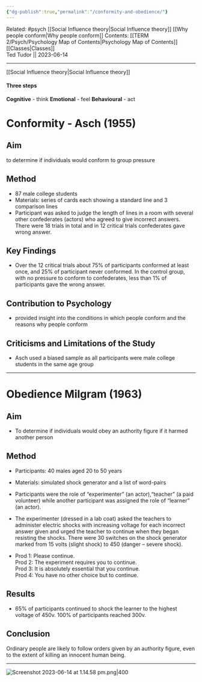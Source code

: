 ```yaml
---
{"dg-publish":true,"permalink":"/conformity-and-obedience/"}
---
```


Related: #psych [[Social Influence theory\|Social Influence theory]]  [[Why people conform\|Why people conform]]
Contents: [[TERM 2/Psych/Psychology Map of Contents\|Psychology Map of Contents]]  
[[Classes\|Classes]]  
Ted Tudor || 2023-06-14
***
[[Social Influence theory\|Social Influence theory]]

#### Three steps
**Cognitive** - think
**Emotional** - feel
**Behavioural** - act

# Conformity - Asch (1955)

## Aim

to determine if individuals would conform to group pressure 

## Method

- 87 male college students 
- Materials: series of cards each showing a standard line and 3 comparison lines
- Participant was asked to judge the length of lines in a room with several other confederates (actors) who agreed to give incorrect answers. There were 18 trials in total and in 12 critical trials confederates gave wrong answer.

## Key Findings

- Over the 12 critical trials about 75% of participants conformed at least once, and 25% of participant never conformed. In the control group, with no pressure to conform to confederates, less than 1% of participants gave the wrong answer.

## Contribution to Psychology

- provided insight into the conditions in which people conform and the reasons why people conform

## Criticisms and Limitations of the Study

- Asch used a biased sample as all participants were male college students in the same age group

---

# Obedience Milgram (1963)

## Aim

- To determine if individuals would obey an authority figure if it harmed another person

## Method

- Participants: 40 males aged 20 to 50 years
- Materials: simulated shock generator and a list of word-pairs

- Participants were the role of “experimenter” (an actor),“teacher” (a paid volunteer) while another participant was assigned the role of “learner” (an actor).

- The experimenter (dressed in a lab coat) asked the teachers to administer electric shocks with increasing voltage for each incorrect answer given and urged the teacher to continue when they began resisting the shocks. There were 30 switches on the shock generator marked from 15 volts (slight shock) to 450 (danger – severe shock).
- Prod 1: Please continue.  
    Prod 2: The experiment requires you to continue.  
    Prod 3: It is absolutely essential that you continue.  
    Prod 4: You have no other choice but to continue.

## Results

- 65% of participants continued to shock the learner to the highest voltage of 450v. 100% of participants reached 300v.

## Conclusion

Ordinary people are likely to follow orders given by an authority figure, even to the extent of killing an innocent human being.

---

![Screenshot 2023-06-14 at 1.14.58 pm.png|400](/img/user/Screenshot%202023-06-14%20at%201.14.58%20pm.png)